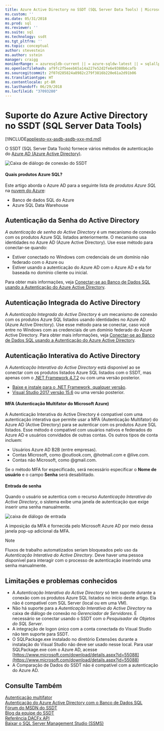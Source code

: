 ```yaml
---
title: Azure Active Directory no SSDT (SQL Server Data Tools) | Microsoft Docs
ms.custom: ''
ms.date: 05/31/2018
ms.prod: sql
ms.reviewer: ''
ms.suite: sql
ms.technology: ssdt
ms.tgt_pltfrm: ''
ms.topic: conceptual
author: stevestein
ms.author: sstein
manager: craigg
monikerRange: = azuresqldb-current || = azure-sqldw-latest || = sqlallproducts-allversions
ms.openlocfilehash: af9fc2f5eeeb65a14a227e52d2fe6e9380b6cafb
ms.sourcegitcommit: 2f07d285824a8982c279f3816b220e61a2d91b06
ms.translationtype: HT
ms.contentlocale: pt-BR
ms.lasthandoff: 06/29/2018
ms.locfileid: "37093280"
---
```

# <a name="azure-active-directory-support-in-sql-server-data-tools-ssdt"></a>Suporte do Azure Active Directory no SSDT (SQL Server Data Tools)

[!INCLUDE[appliesto-xx-asdb-asdb-xxx-md.md](../includes/appliesto-xx-asdb-asdw-xxx-md.md)]

O SSDT (SQL Server Data Tools) fornece vários métodos de autenticação do [Azure AD (Azure Active Directory)](https://docs.microsoft.com/azure/active-directory/active-directory-whatis).

![Caixa de diálogo de conexão do SSDT](media/azure-active-directory/interactive.png)

#### <a name="which-azure-sql-products"></a>Quais produtos Azure SQL?

Este artigo aborda o Azure AD para a seguinte lista de *produtos Azure SQL* na [nuvem do Azure](https://azure.microsoft.com/):

- Banco de dados SQL do Azure
- Azure SQL Data Warehouse

## <a name="active-directory-password-authentication"></a>Autenticação da Senha do Active Directory

*A autenticação de senha do Active Directory* é um mecanismo de conexão com os produtos Azure SQL listados anteriormente. O mecanismo usa identidades no Azure AD (Azure Active Directory). Use esse método para conectar-se quando:

- Estiver conectado no Windows com credenciais de um domínio não federado com o Azure ou
- Estiver usando a autenticação do Azure AD com o Azure AD e ela for baseada no domínio cliente ou inicial.

Para obter mais informações, veja [Conectar-se ao Banco de Dados SQL usando a Autenticação do Azure Active Directory](https://docs.microsoft.com/azure/sql-database/sql-database-aad-authentication).  

## <a name="active-directory-integrated-authentication"></a>Autenticação Integrada do Active Directory

A *Autenticação Integrada do Active Directory* é um mecanismo de conexão com os produtos Azure SQL listados usando identidades no Azure AD (Azure Active Directory). Use esse método para se conectar, caso você entre no Windows com as credenciais de um domínio federado do Azure Active Directory. Para obter mais informações, veja [Conectar-se ao Banco de Dados SQL usando a Autenticação do Azure Active Directory](https://docs.microsoft.com/azure/sql-database/sql-database-aad-authentication).

## <a name="active-directory-interactive-authentication"></a>Autenticação Interativa do Active Directory

A *Autenticação Interativa do Active Directory* está disponível ao se conectar com os produtos listados Azure SQL listados com o SSDT, mas apenas com o [.NET Framework 4.7.2](https://docs.microsoft.com/dotnet/api/?view=netframework-4.7.2) ou com uma versão posterior.

- [Baixe e instale para o .NET Framework, qualquer versão](https://www.microsoft.com/net/download/all).
- [Visual Studio 2017 versão 15.6](https://docs.microsoft.com/visualstudio/releasenotes/vs2017-relnotes) ou uma versão posterior.

#### <a name="multi-factor-authentication-mfa"></a>MFA (Autenticação Multifator do Microsoft Azure)

A Autenticação Interativa do Active Directory é compatível com uma autenticação interativa que permite usar a MFA (Autenticação Multifator) do Azure AD (Active Directory) para se autenticar com os produtos Azure SQL listados. Esse método é compatível com usuários nativos e federados do Azure AD e usuários convidados de outras contas. Os outros tipos de conta incluem:

- Usuários Azure AD B2B (entre empresas).
- Contas Microsoft, como @outlook.com, @hotmail.com e @live.com.
- Contas não Microsoft, como @gmail.com.

Se o método MFA for especificado, será necessário especificar o **Nome de usuário** e o campo **Senha** será desabilitado. 

#### <a name="password-entry"></a>Entrada de senha

Quando o usuário se autentica com o recurso *Autenticação Interativa do Active Directory*, o sistema exibe uma janela de autenticação que exige inserir uma senha manualmente.

![caixa de diálogo de entrada](media/azure-active-directory/sign-in.png)

A imposição da MFA é fornecida pelo Microsoft Azure AD por meio dessa janela pop-up adicional da MFA.

> [!NOTE]
> Fluxos de trabalho automatizados seriam bloqueados pelo uso da *Autenticação Interativa do Active Directory*. Deve haver uma pessoa disponível para interagir com o processo de autenticação inserindo uma senha manualmente.

## <a name="known-issues-and-limitations"></a>Limitações e problemas conhecidos

- A *Autenticação Interativa do Active Directory* só tem suporte durante a conexão com os produtos Azure SQL listados no início deste artigo. Ela não é compatível com SQL Server (local ou em uma VM).
- Não há suporte para a *Autenticação Interativa do Active Directory* na caixa de diálogo de conexão no *Gerenciador de Servidores*. É necessário se conectar usando o SSDT com o *Pesquisador de Objetos do SQL Server*.
- A integração de logon único com a conta conectada do Visual Studio não tem suporte para SSDT.
- O SQLPackage.exe instalado no diretório Extensões durante a instalação do Visual Studio não deve ser usado nesse local. Para usar SQLPackage.exe com o Azure AD, acesse [https://www.microsoft.com/download/details.aspx?id=55088](https://www.microsoft.com/download/details.aspx?id=55088) 
- A Comparação de Dados do SSDT não é compatível com a autenticação do Azure AD.  


## <a name="see-also"></a>Consulte Também  

[Autenticação multifator](https://docs.microsoft.com/azure/sql-database/sql-database-ssms-mfa-authentication)  
[Autenticação do Azure Active Directory com o Banco de Dados SQL](https://docs.microsoft.com/azure/sql-database/sql-database-aad-authentication-configure)  
[Fórum do MSDN do SSDT](https://social.msdn.microsoft.com/Forums/sqlserver/home?forum=ssdt)  
[Blog da equipe do SSDT](http://blogs.msdn.com/b/ssdt/)  
[Referência DACFx API](https://msdn.microsoft.com/library/dn645454.aspx)  
[Baixar o SQL Server Management Studio (SSMS)](../ssms/download-sql-server-management-studio-ssms.md)  
